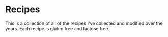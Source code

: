 # Recipes
 This is a collection of all of the recipes I've collected and modified over the years.
 Each recipe is gluten free and lactose free.